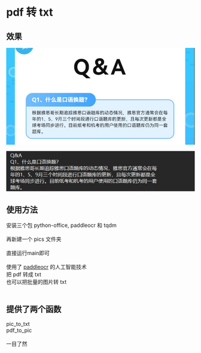 # pdf 转 txt



## 效果

![1](https://github.com/Eric-is-good/pdftotxt/blob/main/readmepic/1.jpg)



![2](https://github.com/Eric-is-good/pdftotxt/blob/main/readmepic/2.jpg)

## 使用方法

安装三个包 python-office, paddleocr 和 tqdm <br><br>
再新建一个 pics 文件夹 <br><br>
直接运行main即可 <br><br>
使用了 [paddleocr](https://github.com/PaddlePaddle/PaddleOCR) 的人工智能技术 <br>
把 pdf 转成 txt <br>
也可以把批量的图片转 txt <br>
<br>

## 提供了两个函数

pic_to_txt <br>
pdf_to_pic <br><br>
一目了然

